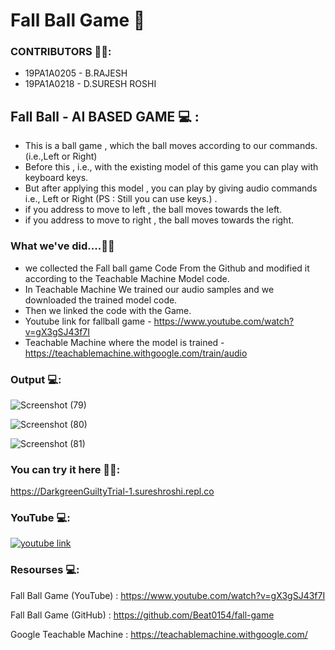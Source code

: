 # Fall Ball Game 🏐

### CONTRIBUTORS 🙌🏻:
- 19PA1A0205 - B.RAJESH
- 19PA1A0218 - D.SURESH ROSHI

## Fall Ball - AI BASED GAME 💻 :
- This is a ball game , which the ball moves according to our commands.(i.e.,Left or Right)
- Before this , i.e., with the existing model of this game you can play with keyboard keys.
- But after applying this model , you can play by giving audio commands i.e., Left or Right (PS : Still you can use keys.) .
- if you address to move to left , the ball moves towards the left.
- if you address to move to right , the ball moves towards the right.
  
### What we've did....✌🏻
- we collected the Fall ball game Code From the Github and modified it according to the Teachable Machine Model code.
- In Teachable Machine We trained our audio samples and we downloaded the trained model code.
- Then we linked the code with the Game.
- Youtube link for fallball game - https://www.youtube.com/watch?v=gX3gSJ43f7I
- Teachable Machine where the model is trained -  https://teachablemachine.withgoogle.com/train/audio

### Output 💻:

![Screenshot (79)](https://user-images.githubusercontent.com/61200479/107140008-3e12a000-6945-11eb-9152-c373b54c1f69.png)

![Screenshot (80)](https://user-images.githubusercontent.com/61200479/107140006-3bb04600-6945-11eb-8cbb-775c1c51dbf3.png)

![Screenshot (81)](https://user-images.githubusercontent.com/61200479/107140007-3d7a0980-6945-11eb-8b66-20cc1f7df01a.png)


### You can try it here 👍🏻:

https://DarkgreenGuiltyTrial-1.sureshroshi.repl.co

### YouTube 💻:

[![youtube link](https://img.youtube.com/vi/GxaXQksdo80/0.jpg)](https://www.youtube.com/watch?v=GxaXQksdo80)



### Resourses 💻:
Fall Ball Game (YouTube) : https://www.youtube.com/watch?v=gX3gSJ43f7I

Fall Ball Game (GitHub)  : https://github.com/Beat0154/fall-game

Google Teachable Machine : https://teachablemachine.withgoogle.com/
